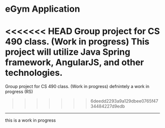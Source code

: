 # eGym Application
<<<<<<< HEAD
Group project for CS 490 class. (Work in progress)
This project will utilize Java Spring framework, AngularJS, and other technologies.
=======
Group project for CS 490 class. (Work in progress) defnintely a work in progress (RS)
>>>>>>> 6deedd2293a9a129dbee0765f4734484227d9edb
 ***********

 this is a work in progress
